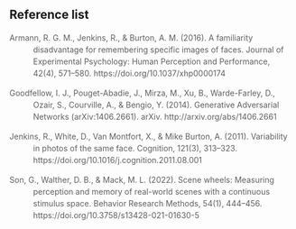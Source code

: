 ## Reference list
<div style="line-height: 1.5;">
<blockquote style="margin-left: 3em; text-indent: -3em; background-color: transparent;  border-left: none; padding-left: 0;">
Armann, R. G. M., Jenkins, R., & Burton, A. M. (2016). A familiarity disadvantage for remembering specific images of faces. Journal of Experimental Psychology: Human Perception and Performance, 42(4), 571–580. https://doi.org/10.1037/xhp0000174
</blockquote>

<blockquote style="margin-left: 3em; text-indent: -3em; background-color: transparent;  border-left: none; padding-left: 0;">
Goodfellow, I. J., Pouget-Abadie, J., Mirza, M., Xu, B., Warde-Farley, D., Ozair, S., Courville, A., & Bengio, Y. (2014). Generative Adversarial Networks (arXiv:1406.2661). arXiv. http://arxiv.org/abs/1406.2661
</blockquote>

<blockquote style="margin-left: 3em; text-indent: -3em; background-color: transparent;  border-left: none; padding-left: 0;">
Jenkins, R., White, D., Van Montfort, X., & Mike Burton, A. (2011). Variability in photos of the same face. Cognition, 121(3), 313–323. https://doi.org/10.1016/j.cognition.2011.08.001
</blockquote>

<blockquote style="margin-left: 3em; text-indent: -3em; background-color: transparent;  border-left: none; padding-left: 0;">
Son, G., Walther, D. B., & Mack, M. L. (2022). Scene wheels: Measuring perception and memory of real-world scenes with a continuous stimulus space. Behavior Research Methods, 54(1), 444–456. https://doi.org/10.3758/s13428-021-01630-5
</blockquote>
</div>


